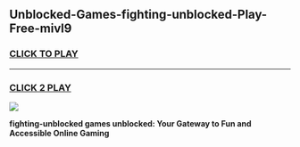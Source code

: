 
## Unblocked-Games-fighting-unblocked-Play-Free-mivl9
<h3>
<a href="https://premium76.site?title=fighting-unblocked&ref=21A">CLICK TO PLAY</a></h3>
<hr>

<h3>
<a href="https://premium76.site?title=fighting-unblocked&ref=21A">CLICK 2 PLAY</a>
  
</h3>

<a href="https://premium76.site?title=fighting-unblocked&ref=21A"><img src="https://clearcache.store/games.png"></a>


**fighting-unblocked games unblocked: Your Gateway to Fun and Accessible Online Gaming**
